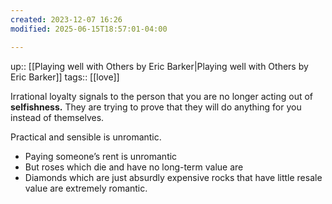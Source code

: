 ```yaml
---
created: 2023-12-07 16:26
modified: 2025-06-15T18:57:01-04:00

---
```

up::  [[Playing well with Others by Eric Barker|Playing well with Others by Eric Barker]]
tags:: [[love]]

Irrational loyalty signals to the person that you are no longer acting out of **selfishness.** They are trying to prove that they will do anything for you instead of themselves.

Practical and sensible is unromantic.
- Paying someone’s rent is unromantic
- But roses which die and have no long-term value are
- Diamonds which are just absurdly expensive rocks that have little resale value are extremely romantic.
